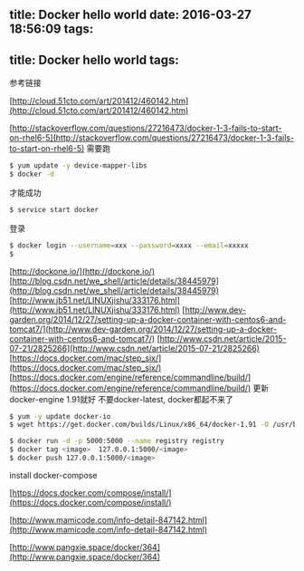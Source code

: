 title: Docker hello world
date: 2016-03-27 18:56:09
tags:
---
title: Docker hello world
tags:
---
参考链接

[http://cloud.51cto.com/art/201412/460142.htm](http://cloud.51cto.com/art/201412/460142.htm)

[http://stackoverflow.com/questions/27216473/docker-1-3-fails-to-start-on-rhel6-5](http://stackoverflow.com/questions/27216473/docker-1-3-fails-to-start-on-rhel6-5)
需要跑
```bash
$ yum update -y device-mapper-libs
$ docker -d
```
才能成功
```bash
$ service start docker
```
登录

```bash
$ docker login --username=xxx --password=xxxx --email=xxxxx
$
```
[http://dockone.io/](http://dockone.io/)
[http://blog.csdn.net/we_shell/article/details/38445979](http://blog.csdn.net/we_shell/article/details/38445979)
[http://www.jb51.net/LINUXjishu/333176.html](http://www.jb51.net/LINUXjishu/333176.html)
[http://www.dev-garden.org/2014/12/27/setting-up-a-docker-container-with-centos6-and-tomcat7/](http://www.dev-garden.org/2014/12/27/setting-up-a-docker-container-with-centos6-and-tomcat7/)
[http://www.csdn.net/article/2015-07-21/2825266](http://www.csdn.net/article/2015-07-21/2825266)
[https://docs.docker.com/mac/step_six/](https://docs.docker.com/mac/step_six/)
[https://docs.docker.com/engine/reference/commandline/build/](https://docs.docker.com/engine/reference/commandline/build/)
更新docker-engine 1.91就好 不要docker-latest, docker都起不来了

```bash
$ yum -y update docker-io
$ wget https://get.docker.com/builds/Linux/x86_64/docker-1.91 -O /usr/bin/docker
```


```bash
$ docker run -d -p 5000:5000 --name registry registry
$ docker tag <image>  127.0.0.1:5000/<image>
$ docker push 127.0.0.1:5000/<image>
```
install docker-compose

[https://docs.docker.com/compose/install/](https://docs.docker.com/compose/install/)

[http://www.mamicode.com/info-detail-847142.html](http://www.mamicode.com/info-detail-847142.html)

[http://www.pangxie.space/docker/364](http://www.pangxie.space/docker/364)